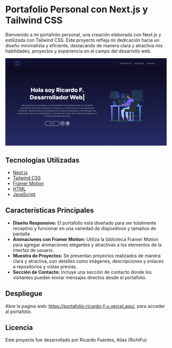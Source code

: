 # Portafolio Personal con Next.js y Tailwind CSS

Bienvenido a mi portafolio personal, una creación elaborada con Next.js y estilizada con Tailwind CSS. Este proyecto refleja mi dedicación hacia un diseño minimalista y eficiente, destacando de manera clara y atractiva mis habilidades, proyectos y experiencia en el campo del desarrollo web.


![Imagen de la aplicacion](./public/images/portafolioweb.png)


## Tecnologías Utilizadas

- [Next.js](https://nextjs.org/)
- [Tailwind CSS](https://tailwindcss.com/) 
- [Framer Motion](https://www.framer.com/motion/) 
- [HTML](https://developer.mozilla.org/es/docs/Web/HTML) 
- [JavaScript](https://developer.mozilla.org/es/docs/Web/JavaScript) 

## Características Principales

- **Diseño Responsivo:** El portafolio está diseñado para ser totalmente receptivo y funcionar en una variedad de dispositivos y tamaños de pantalla.
- **Animaciones con Framer Motion:** Utiliza la biblioteca Framer Motion para agregar animaciones elegantes y atractivas a los elementos de la interfaz de usuario.
- **Muestra de Proyectos:** Se presentan proyectos realizados de manera clara y atractiva, con detalles como imágenes, descripciones y enlaces a repositorios y vistas previas.
- **Sección de Contacto:** Incluye una sección de contacto donde los visitantes pueden enviar mensajes directos desde el portafolio.

## Despliegue

Abre la pagina web: https://portafolio-ricardo-f-u.vercel.app/, para acceder al portafolio.

## Licencia

Este proyecto fue desarrollado por Ricardo Fuentes, Alias (RichiFu)

